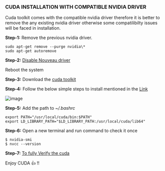### CUDA INSTALLATION WITH COMPATIBLE NVIDIA DRIVER

Cuda toolkit comes with the compatible nvidia driver therefore it is better to remove the any existing nvidia driver otherwise some compatilibilty issues will be faced in installation.

**Step-1:** Remove the previous nvidia driver.
```
sudo apt-get remove --purge nvidia\*
sudo apt-get autoremove
```

**Step-2:** [Disable Nouveau driver](https://docs.nvidia.com/cuda/cuda-installation-guide-linux/index.html#runfile-nouveau)

Reboot the system


**Step-3:** Download the [cuda toolkit](https://developer.nvidia.com/cuda-downloads?target_os=Linux&target_arch=x86_64&Distribution=Ubuntu)

**Step-4:** Follow the below simple steps to install mentioned in the [Link](https://unix.stackexchange.com/questions/440840/how-to-unload-kernel-module-nvidia-drm)

![image](https://user-images.githubusercontent.com/13540412/146391471-37851466-94cc-43ad-ac41-91639411d90b.png)

**Step-5:** Add the path to *~/.bashrc*
```
export PATH="/usr/local/cuda/bin:$PATH"
export LD_LIBRARY_PATH="$LD_LIBRARY_PATH:/usr/local/cuda/lib64"
```

**Step-6:** Open a new terminal and run command to check it once
```
$ nvidia-smi
$ nvcc --version
```
**Step-7:** [To fully Verify the cuda](https://xcat-docs.readthedocs.io/en/stable/advanced/gpu/nvidia/verify_cuda_install.html)

Enjoy CUDA 👍 !!
